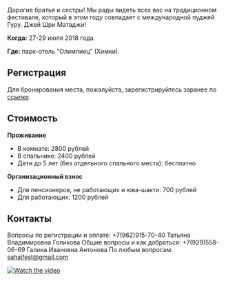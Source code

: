 Дорогие братья и сестры!
Мы рады видеть всех вас на традиционном фестивале, который в этом году совпадает с международной пуджей Гуру.
Джей Шри Матаджи!


**Когда:** 27-29 июля 2018 года.

**Где:** парк-отель "Олимпиец" (Химки).


## Регистрация
Для бронирования места, пожалуйста, зарегистрируйтесь заранее по [ссылке](https://docs.google.com/forms/d/e/1FAIpQLSeGaoUfk8g8wlTSaljn8jTcOmP_qDbR7SSZSLsmYtWDfi33WA/viewform).

## Стоимость

**Проживание**
- В комнате: 2800 рублей
- В спальнике: 2400 рублей
- Дети до 5 лет (без отдельного спального места): бесплатно

**Организационный взнос**
- Для пенсионеров, не работающих и юва-шакти: 700 рублей
- Для работающих: 1200 рублей

## Контакты
Вопросы по регистрации и оплате: +7(962)915-70-40 Татьяна Владимировна Голикова
Общие вопросы и как добраться: +7(929)558-06-69 Галина Ивановна Антонова
По любым вопросам: sahajfest@gmail.com

[![Watch the video](https://drive.google.com/file/d/1TSRqPMFdL0f_f1ypK68GdiLvJRR46Bt2/view?usp=sharing)](https://www.youtube.com/watch?v=9XDNJbZVq_g)
